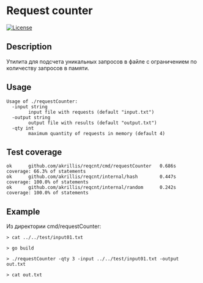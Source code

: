 # Request counter

[![License](https://img.shields.io/badge/License-MIT-blue.svg)](LICENSE)

## Description

Утилита для подсчета уникальных запросов в файле с ограничением по количеству запросов в памяти.

## Usage

```text
Usage of ./requestCounter:
  -input string
        input file with requests (default "input.txt")
  -output string
        output file with results (default "output.txt")
  -qty int
        maximum quantity of requests in memory (default 4)
```

## Test coverage

```text
ok      github.com/akrillis/reqcnt/cmd/requestCounter   0.686s  coverage: 66.3% of statements
ok      github.com/akrillis/reqcnt/internal/hash        0.447s  coverage: 100.0% of statements
ok      github.com/akrillis/reqcnt/internal/random      0.242s  coverage: 100.0% of statements
```

## Example

Из директории cmd/requestCounter:

```text
> cat ../../test/input01.txt 

> go build

> ./requestCounter -qty 3 -input ../../test/input01.txt -output out.txt

> cat out.txt 
```